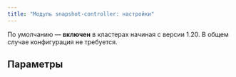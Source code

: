 ```yaml
---
title: "Модуль snapshot-controller: настройки"
---
```


По умолчанию — **включен** в кластерах начиная с версии 1.20. В общем случае конфигурация не требуется.

## Параметры

<!-- SCHEMA -->
